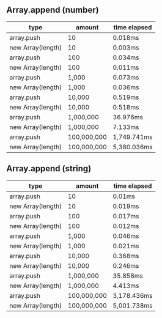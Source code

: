 ## Array.append (number)

|type|amount|time elapsed|
|-|-|-|
array.push|10|0.018ms
new Array(length)|10|0.003ms
array.push|100|0.034ms
new Array(length)|100|0.011ms
array.push|1,000|0.073ms
new Array(length)|1,000|0.036ms
array.push|10,000|0.519ms
new Array(length)|10,000|0.518ms
array.push|1,000,000|36.976ms
new Array(length)|1,000,000|7.133ms
array.push|100,000,000|1,749.741ms
new Array(length)|100,000,000|5,380.036ms
## Array.append (string)

|type|amount|time elapsed|
|-|-|-|
array.push|10|0.01ms
new Array(length)|10|0.019ms
array.push|100|0.017ms
new Array(length)|100|0.012ms
array.push|1,000|0.046ms
new Array(length)|1,000|0.021ms
array.push|10,000|0.368ms
new Array(length)|10,000|0.246ms
array.push|1,000,000|35.858ms
new Array(length)|1,000,000|4.413ms
array.push|100,000,000|3,178.436ms
new Array(length)|100,000,000|5,001.738ms
